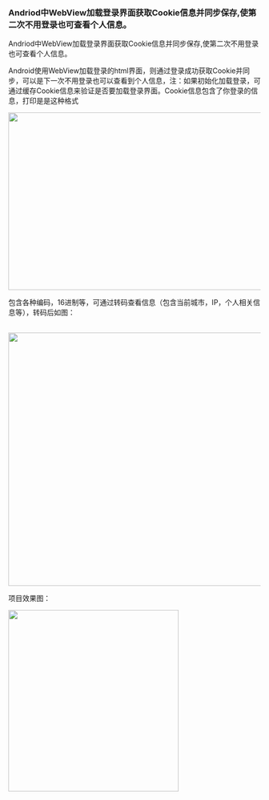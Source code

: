 ### Andriod中WebView加载登录界面获取Cookie信息并同步保存,使第二次不用登录也可查看个人信息。
<p>Andriod中WebView加载登录界面获取Cookie信息并同步保存,使第二次不用登录也可查看个人信息。

Android使用WebView加载登录的html界面，则通过登录成功获取Cookie并同步，可以是下一次不用登录也可以查看到个人信息，注：如果初始化加载登录，可通过缓存Cookie信息来验证是否要加载登录界面。Cookie信息包含了你登录的信息，打印是是这种格式 </p> 
<p><img alt="" height="354" src="https://static.oschina.net/uploads/space/2017/0107/112211_XyQZ_2945455.png" width="757"></p> 
<p>包含各种编码，16进制等，可通过转码查看信息（包含当前城市，IP，个人相关信息等），转码后如图：</p> 
<p>&nbsp; &nbsp;&nbsp;<img alt="" height="505" src="https://static.oschina.net/uploads/space/2017/0109/112210_9qOY_2945455.png" width="676"></p> 
<p>项目效果图：</p> 
<p><img alt="" height="362" src="https://static.oschina.net/uploads/space/2017/0109/112638_x1M4_2945455.gif" width="340"></p> 
